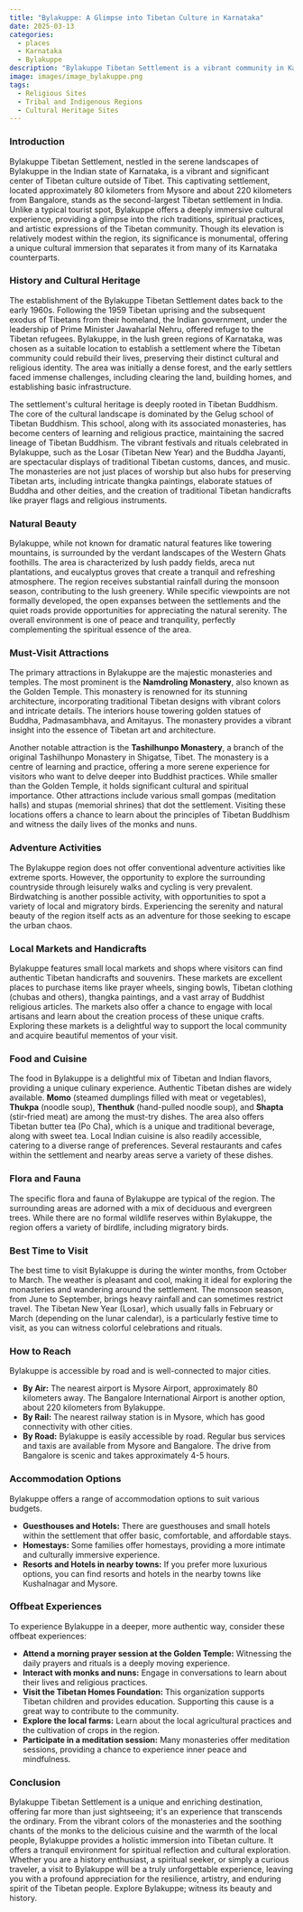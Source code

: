 ```yaml
---
title: "Bylakuppe: A Glimpse into Tibetan Culture in Karnataka"
date: 2025-03-13
categories:
  - places
  - Karnataka
  - Bylakuppe
description: "Bylakuppe Tibetan Settlement is a vibrant community in Karnataka, established by followers of the Dalai Lama after 1959. It preserves rich Tibetan culture, art, and architecture, featuring monasteries like Drepung and Sera. This settlement offers insights into Tibetan traditions and way of life amidst the scenic Karnataka landscape."
image: images/image_bylakuppe.png
tags: 
  - Religious Sites
  - Tribal and Indigenous Regions
  - Cultural Heritage Sites
---
```



### **Introduction**

Bylakuppe Tibetan Settlement, nestled in the serene landscapes of Bylakuppe in the Indian state of Karnataka, is a vibrant and significant center of Tibetan culture outside of Tibet. This captivating settlement, located approximately 80 kilometers from Mysore and about 220 kilometers from Bangalore, stands as the second-largest Tibetan settlement in India. Unlike a typical tourist spot, Bylakuppe offers a deeply immersive cultural experience, providing a glimpse into the rich traditions, spiritual practices, and artistic expressions of the Tibetan community. Though its elevation is relatively modest within the region, its significance is monumental, offering a unique cultural immersion that separates it from many of its Karnataka counterparts.

### **History and Cultural Heritage**

The establishment of the Bylakuppe Tibetan Settlement dates back to the early 1960s. Following the 1959 Tibetan uprising and the subsequent exodus of Tibetans from their homeland, the Indian government, under the leadership of Prime Minister Jawaharlal Nehru, offered refuge to the Tibetan refugees. Bylakuppe, in the lush green regions of Karnataka, was chosen as a suitable location to establish a settlement where the Tibetan community could rebuild their lives, preserving their distinct cultural and religious identity. The area was initially a dense forest, and the early settlers faced immense challenges, including clearing the land, building homes, and establishing basic infrastructure.

The settlement's cultural heritage is deeply rooted in Tibetan Buddhism. The core of the cultural landscape is dominated by the Gelug school of Tibetan Buddhism. This school, along with its associated monasteries, has become centers of learning and religious practice, maintaining the sacred lineage of Tibetan Buddhism. The vibrant festivals and rituals celebrated in Bylakuppe, such as the Losar (Tibetan New Year) and the Buddha Jayanti, are spectacular displays of traditional Tibetan customs, dances, and music.  The monasteries are not just places of worship but also hubs for preserving Tibetan arts, including intricate thangka paintings, elaborate statues of Buddha and other deities, and the creation of traditional Tibetan handicrafts like prayer flags and religious instruments.

### **Natural Beauty**

Bylakuppe, while not known for dramatic natural features like towering mountains, is surrounded by the verdant landscapes of the Western Ghats foothills. The area is characterized by lush paddy fields, areca nut plantations, and eucalyptus groves that create a tranquil and refreshing atmosphere. The region receives substantial rainfall during the monsoon season, contributing to the lush greenery.  While specific viewpoints are not formally developed, the open expanses between the settlements and the quiet roads provide opportunities for appreciating the natural serenity. The overall environment is one of peace and tranquility, perfectly complementing the spiritual essence of the area.

### **Must-Visit Attractions**

The primary attractions in Bylakuppe are the majestic monasteries and temples. The most prominent is the **Namdroling Monastery**, also known as the Golden Temple.  This monastery is renowned for its stunning architecture, incorporating traditional Tibetan designs with vibrant colors and intricate details. The interiors house towering golden statues of Buddha, Padmasambhava, and Amitayus. The monastery provides a vibrant insight into the essence of Tibetan art and architecture.

Another notable attraction is the **Tashilhunpo Monastery**, a branch of the original Tashilhunpo Monastery in Shigatse, Tibet. The monastery is a centre of learning and practice, offering a more serene experience for visitors who want to delve deeper into Buddhist practices.  While smaller than the Golden Temple, it holds significant cultural and spiritual importance. Other attractions include various small gompas (meditation halls) and stupas (memorial shrines) that dot the settlement. Visiting these locations offers a chance to learn about the principles of Tibetan Buddhism and witness the daily lives of the monks and nuns.

### **Adventure Activities**

The Bylakuppe region does not offer conventional adventure activities like extreme sports. However, the opportunity to explore the surrounding countryside through leisurely walks and cycling is very prevalent.  Birdwatching is another possible activity, with opportunities to spot a variety of local and migratory birds. Experiencing the serenity and natural beauty of the region itself acts as an adventure for those seeking to escape the urban chaos.

### **Local Markets and Handicrafts**

Bylakuppe features small local markets and shops where visitors can find authentic Tibetan handicrafts and souvenirs. These markets are excellent places to purchase items like prayer wheels, singing bowls, Tibetan clothing (chubas and others), thangka paintings, and a vast array of Buddhist religious articles.  The markets also offer a chance to engage with local artisans and learn about the creation process of these unique crafts. Exploring these markets is a delightful way to support the local community and acquire beautiful mementos of your visit.

### **Food and Cuisine**

The food in Bylakuppe is a delightful mix of Tibetan and Indian flavors, providing a unique culinary experience. Authentic Tibetan dishes are widely available. **Momo** (steamed dumplings filled with meat or vegetables), **Thukpa** (noodle soup), **Thenthuk** (hand-pulled noodle soup), and **Shapta** (stir-fried meat) are among the must-try dishes.  The area also offers Tibetan butter tea (Po Cha), which is a unique and traditional beverage, along with sweet tea. Local Indian cuisine is also readily accessible, catering to a diverse range of preferences. Several restaurants and cafes within the settlement and nearby areas serve a variety of these dishes.

### **Flora and Fauna**

The specific flora and fauna of Bylakuppe are typical of the region. The surrounding areas are adorned with a mix of deciduous and evergreen trees. While there are no formal wildlife reserves within Bylakuppe, the region offers a variety of birdlife, including migratory birds.

### **Best Time to Visit**

The best time to visit Bylakuppe is during the winter months, from October to March. The weather is pleasant and cool, making it ideal for exploring the monasteries and wandering around the settlement. The monsoon season, from June to September, brings heavy rainfall and can sometimes restrict travel. The Tibetan New Year (Losar), which usually falls in February or March (depending on the lunar calendar), is a particularly festive time to visit, as you can witness colorful celebrations and rituals.

### **How to Reach**

Bylakuppe is accessible by road and is well-connected to major cities.

*   **By Air:** The nearest airport is Mysore Airport, approximately 80 kilometers away. The Bangalore International Airport is another option, about 220 kilometers from Bylakuppe.
*   **By Rail:** The nearest railway station is in Mysore, which has good connectivity with other cities.
*   **By Road:** Bylakuppe is easily accessible by road. Regular bus services and taxis are available from Mysore and Bangalore. The drive from Bangalore is scenic and takes approximately 4-5 hours.

### **Accommodation Options**

Bylakuppe offers a range of accommodation options to suit various budgets.

*   **Guesthouses and Hotels:** There are guesthouses and small hotels within the settlement that offer basic, comfortable, and affordable stays.
*   **Homestays:** Some families offer homestays, providing a more intimate and culturally immersive experience.
*   **Resorts and Hotels in nearby towns:** If you prefer more luxurious options, you can find resorts and hotels in the nearby towns like Kushalnagar and Mysore.

### **Offbeat Experiences**

To experience Bylakuppe in a deeper, more authentic way, consider these offbeat experiences:

*   **Attend a morning prayer session at the Golden Temple:** Witnessing the daily prayers and rituals is a deeply moving experience.
*   **Interact with monks and nuns:** Engage in conversations to learn about their lives and religious practices.
*   **Visit the Tibetan Homes Foundation:** This organization supports Tibetan children and provides education. Supporting this cause is a great way to contribute to the community.
*   **Explore the local farms:** Learn about the local agricultural practices and the cultivation of crops in the region.
*   **Participate in a meditation session:** Many monasteries offer meditation sessions, providing a chance to experience inner peace and mindfulness.

### **Conclusion**

Bylakuppe Tibetan Settlement is a unique and enriching destination, offering far more than just sightseeing; it's an experience that transcends the ordinary. From the vibrant colors of the monasteries and the soothing chants of the monks to the delicious cuisine and the warmth of the local people, Bylakuppe provides a holistic immersion into Tibetan culture. It offers a tranquil environment for spiritual reflection and cultural exploration. Whether you are a history enthusiast, a spiritual seeker, or simply a curious traveler, a visit to Bylakuppe will be a truly unforgettable experience, leaving you with a profound appreciation for the resilience, artistry, and enduring spirit of the Tibetan people. Explore Bylakuppe; witness its beauty and history.


